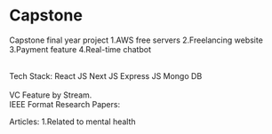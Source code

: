# Capstone
Capstone final year project
1.AWS free servers
2.Freelancing website
3.Payment feature
4.Real-time chatbot

<br>
Tech Stack:
React JS
Next JS
Express JS
Mongo DB

<br>
<br>
VC Feature by Stream.
<br>
IEEE Format Research Papers:

Articles:
1.Related to mental health
